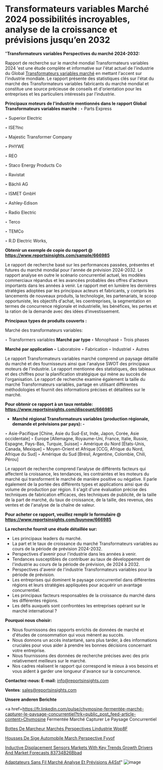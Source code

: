 # Transformateurs variables Marché 2024 possibilités incroyables, analyse de la croissance et prévisions jusqu’en 2032

 "<strong>Transformateurs variables Perspectives du marché 2024-2032:</strong>

Rapport de recherche sur le marché mondial Transformateurs variables 2024 'est une étude complète et informative sur l'état actuel de l'industrie du Global <a href=https://www.reportsinsights.com/sample/666985>Transformateurs variables marché</a> en mettant l'accent sur l'industrie mondiale. Le rapport présente des statistiques clés sur l'état du marché des Transformateurs variables fabricants du marché mondial et constitue une source précieuse de conseils et d'orientation pour les entreprises et les particuliers intéressés par l'industrie.

<strong>Principaux moteurs de l'industrie mentionnés dans le rapport Global Transformateurs variables marché</strong> :
‣ Parts Express

‣ Superior Electric

‣ ISE?Inc

‣ Majestic Transformer Company

‣ PHYWE

‣ REO

‣ Staco Energy Products Co

‣ Ravistat

‣ Bächli AG

‣ ISMET GmbH

‣ Ashley-Edison

‣ Radio Electric

‣ Terco

‣ TEMCo

‣ R.D Electric Works,

<strong>Obtenir un exemple de copie du rapport @ <a href=https://www.reportsinsights.com/sample/666985>https://www.reportsinsights.com/sample/666985</a></strong>

Le rapport de recherche basé sur les performances passées, présentes et futures du marché mondial pour l'année de prévision 2024-2032. Le rapport analyse en outre le scénario concurrentiel actuel, les modèles commerciaux répandus et les avancées probables des offres d'acteurs importants dans les années à venir. Le rapport met en lumière les dernières stratégies adoptées par les principaux acteurs et fabricants, y compris les lancements de nouveaux produits, la technologie, les partenariats, le scoop opportuniste, les objectifs d'achat, les coentreprises, la segmentation en termes de concurrence régionale et industrielle, les bénéfices, les pertes et la ration de la demande avec des idées d'investissement.

<strong>Principaux types de produits couverts :</strong>

Marché des transformateurs variables:

‣  Transformers variables <strong> Marché <strong> par type </strong> </strong>
‣ Monophasé
‣ Trois phases

<strong>Marché par application </strong>
‣ Laboratoire
‣ Fabrication
‣ Industriel
‣ Autres

Le rapport Transformateurs variables marché comprend un paysage détaillé du marché et des fournisseurs ainsi que l'analyse SWOT des principaux moteurs de l'industrie. Le rapport mentionne des statistiques, des tableaux et des chiffres pour la planification stratégique qui mène au succès de l'organisation. Le rapport de recherche examine également la taille du marché Transformateurs variables, partage en utilisant différentes méthodologies et fournit des informations précises et détaillées sur le marché.

<strong>Pour obtenir ce rapport à un taux rentable: <a href=https://www.reportsinsights.com/discount/666985>https://www.reportsinsights.com/discount/666985</a></strong>
<ul>
  <li><strong>Marché régional Transformateurs variables (production régionale, demande et prévisions par pays): -</strong></li>
</ul>
‣ Asie-Pacifique [Chine, Asie du Sud-Est, Inde, Japon, Corée, Asie occidentale]
‣ Europe [Allemagne, Royaume-Uni, France, Italie, Russie, Espagne, Pays-Bas, Turquie, Suisse]
‣ Amérique du Nord [États-Unis, Canada, Mexique]
‣ Moyen-Orient et Afrique [CCG, Afrique du Nord, Afrique du Sud]
‣ Amérique du Sud [Brésil, Argentine, Colombie, Chili, Pérou]

Le rapport de recherche comprend l’analyse de différents facteurs qui affectent la croissance, les tendances, les contraintes et les moteurs du marché qui transforment le marché de manière positive ou négative. Il parle également de la portée des différents types et applications ainsi que du volume de production par région. Il s'agit d'une évaluation précise des techniques de fabrication efficaces, des techniques de publicité, de la taille de la part de marché, du taux de croissance, de la taille, des revenus, des ventes et de l'analyse de la chaîne de valeur.

<strong>Pour acheter ce rapport, veuillez remplir le formulaire @   <a href=https://www.reportsinsights.com/buynow/666985>https://www.reportsinsights.com/buynow/666985</a></strong>

<strong>La recherche fournit une étude détaillée sur:</strong>
<ul>
  <li>Les principaux leaders du marché.</li>
  <li>La part et le taux de croissance du marché Transformateurs variables au cours de la période de prévision 2024-2032.</li>
  <li>Perspectives d'avenir pour l'industrie dans les années à venir.</li>
  <li>Tendances susceptibles de contribuer au taux de développement de l'industrie au cours de la période de prévision, de 2024 à 2032.</li>
  <li>Perspectives d'avenir de l'industrie Transformateurs variables pour la période de prévision.</li>
  <li>Les entreprises qui dominent le paysage concurrentiel dans différentes régions et leurs stratégies appliquées pour acquérir un avantage concurrentiel.</li>
  <li>Les principaux facteurs responsables de la croissance du marché dans les différentes régions.</li>
  <li>Les défis auxquels sont confrontées les entreprises opérant sur le marché international ?</li>
</ul>
<strong>Pourquoi nous choisir:</strong>
<ul>
  <li>Nous fournissons des rapports enrichis de données de marché et d'études de consommation qui vous mènent au succès.</li>
  <li>Nous donnons un accès instantané, sans plus tarder, à des informations cruciales pour vous aider à prendre les bonnes décisions concernant votre entreprise.</li>
  <li>Nous fournissons des données de recherche précises avec des prix relativement meilleurs sur le marché.</li>
  <li>Nos cadres réalisent le rapport qui correspond le mieux à vos besoins et vous aident à garder une longueur d'avance sur la concurrence.</li>
</ul>
<strong>Contactez-nous:
</strong><strong>E-mail:</strong> <a href=mailto:info@reportsinsights.com>info@reportsinsights.com</a>

<strong>Ventes</strong>: <a href=mailto:sales@reportsinsights.com>sales@reportsinsights.com</a>

<strong>Unsere anderen Berichte</strong>

<a href=https://fr.linkedin.com/pulse/chymosine-fermentée-marché-capturer-le-paysage-concurrentiel?trk=public_post_feed-article-content>Chymosine Fermentée Marché Capturer Le Paysage Concurrentiel</a>

<a href=https://fr.linkedin.com/pulse/bottes-de-marcheur-marchés-perspectives-lindustrie-wop8f/>Bottes De Marcheur Marchés Perspectives Lindustrie Wop8F</a>

<a href=https://www.linkedin.com/pulse/housses-de-si%C3%A8ge-automobile-march%C3%A9-perspective-fyvof/>Housses De Sige Automobile March Perspective Fyvof</a>

<a href=https://medium.com/@anuragakarte041/inductive-displacement-sensors-markets-with-key-trends-growth-drivers-and-market-forecasts-83734b26bbad>Inductive Displacement Sensors Markets With Key Trends Growth Drivers And Market Forecasts 83734B26Bbad</a>

<a href=https://fr.linkedin.com/pulse/adaptateurs-sans-fil-marché-analyse-et-prévisions-a4ssf/>Adaptateurs Sans Fil Marché Analyse Et Prévisions A4Ssf</a>"
![image](https://github.com/daminid12/RImarketgrowth/assets/158430485/148682e8-6c5a-4881-8131-ee6946aa554a)
